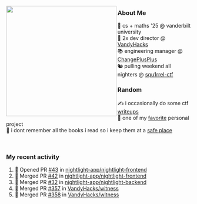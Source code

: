 <!-- 
Hey what are you doing here? 
I admire your curiosity tho
Shoot me an email (zinean00 at gmail dot com)
Let's connect! 
-->

<p float="left">
  <img src='https://imgur.com/nGM66Ev.png' width='300' align="left">
  <p>
    
  <h3>About Me</h3>
  🏫 cs + maths '25 @ vanderbilt university <br>
  🌊 2x dev director @ <a href="https://github.com/vandyhacks">VandyHacks</a> <br>
  📚 engineering manager @ <a href="https://github.com/changeplusplusvandy">ChangePlusPlus<a> <br>
  🐿 pulling weekend all nighters @ <a href="https://github.com/squ1rrel-ctf">squ1rrel-ctf</a> <br>
  
  <h3>Random</h3>
  ✍️ i occasionally do some ctf <a href="https://squ1rrel.dev/author/zineanteoh">writeups</a> <br>
  📱 one of my <a href="https://github.com/zineanteoh/vinkybox-app">favorite</a> personal project<br>
  📖 i dont remember all the books i read so i keep them at a <a href="https://www.goodreads.com/user/show/80901669-zi">safe place</a>
  </p>
  
</p>

<br>
<!-- <i>generated by <a href="https://labs.openai.com/s/0hW1r6PFYo3Zh0a7UoxK2AMp" target="_blank">dall-e 2</a></i> -->

<h3>My recent activity</h3>

<!--START_SECTION:activity-->
1. 💪 Opened PR [#43](https://github.com/nightlight-app/nightlight-frontend/pull/43) in [nightlight-app/nightlight-frontend](https://github.com/nightlight-app/nightlight-frontend)
2. 🎉 Merged PR [#42](https://github.com/nightlight-app/nightlight-frontend/pull/42) in [nightlight-app/nightlight-frontend](https://github.com/nightlight-app/nightlight-frontend)
3. 🎉 Merged PR [#32](https://github.com/nightlight-app/nightlight-backend/pull/32) in [nightlight-app/nightlight-backend](https://github.com/nightlight-app/nightlight-backend)
4. 🎉 Merged PR [#357](https://github.com/VandyHacks/witness/pull/357) in [VandyHacks/witness](https://github.com/VandyHacks/witness)
5. 🎉 Merged PR [#358](https://github.com/VandyHacks/witness/pull/358) in [VandyHacks/witness](https://github.com/VandyHacks/witness)
<!--END_SECTION:activity-->

